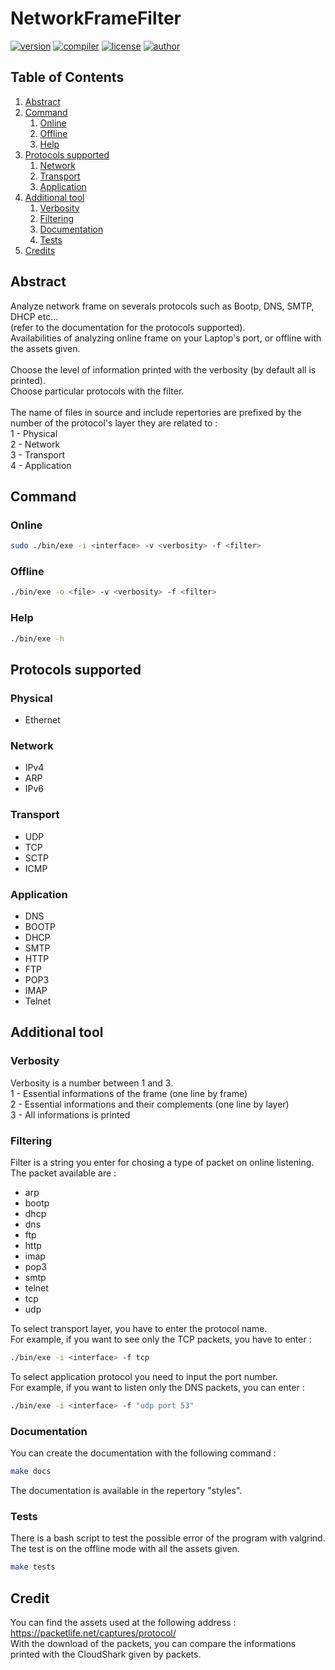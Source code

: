 # NetworkFrameFilter 
[![version](https://img.shields.io/badge/version-1.0.0-blue.svg)](https://github.com/EthanAndreas/NetworkFrameFilter)
[![compiler](https://img.shields.io/badge/compiler-gcc-red.svg)](https://github.com/EthanAndreas/NetworkFrameFilter/blob/main/Makefile)
[![license](https://img.shields.io/badge/license-GPL_3.0-yellow.svg)](https://github.com/EthanAndreas/NetworkFrameFilter/blob/main/LICENSE)
[![author](https://img.shields.io/badge/author-EthanAndreas-blue)](https://github.com/EthanAndreas)

## Table of Contents
1. [Abstract](#abstract)
2. [Command](#command)
   1. [Online](#online)
   2. [Offline](#offline)
   3. [Help](#help)
3. [Protocols supported](#protocols-supported)
   1. [Network](#network)
   2. [Transport](#transport)
   3. [Application](#application)
4. [Additional tool](#additional-tool)
   1. [Verbosity](#verbosity)
   2. [Filtering](#filtering)
   3. [Documentation](#documentation)
   4. [Tests](#tests)
5. [Credits](#credits)

## Abstract

Analyze network frame on severals protocols such as Bootp, DNS, SMTP, DHCP etc... <br />
(refer to the documentation for the protocols supported). <br />
Availabilities of analyzing online frame on your Laptop's port, or offline with the assets given. <br />
<br />
Choose the level of information printed with the verbosity (by default all is printed). <br />
Choose particular protocols with the filter. <br />
<br />
The name of files in source and include repertories are prefixed by the number of the protocol's layer they are related to : <br />
1 - Physical <br />
2 - Network <br />
3 - Transport <br />
4 - Application <br />

## Command

### Online

```bash
sudo ./bin/exe -i <interface> -v <verbosity> -f <filter>
```

### Offline

```bash
./bin/exe -o <file> -v <verbosity> -f <filter>
```

### Help

```bash
./bin/exe -h
```

## Protocols supported

### Physical

- Ethernet

### Network

- IPv4
- ARP
- IPv6

### Transport

- UDP
- TCP
- SCTP
- ICMP

### Application

- DNS
- BOOTP
- DHCP
- SMTP
- HTTP
- FTP
- POP3
- IMAP
- Telnet

## Additional tool 

### Verbosity

Verbosity is a number between 1 and 3. <br />
1 - Essential informations of the frame (one line by frame) <br />
2 - Essential informations and their complements (one line by layer)<br />
3 - All informations is printed<br />

### Filtering

Filter is a string you enter for chosing a type of packet on online listening. <br />
The packet available are : <br />

- arp
- bootp
- dhcp
- dns
- ftp
- http
- imap
- pop3
- smtp
- telnet
- tcp
- udp

To select transport layer, you have to enter the protocol name. <br />
For example, if you want to see only the TCP packets, you have to enter : <br />

```bash
./bin/exe -i <interface> -f tcp
```

To select application protocol you need to input the port number. <br />
For example, if you want to listen only the DNS packets, you can enter : <br />

```bash
./bin/exe -i <interface> -f "udp port 53"
```

### Documentation

You can create the documentation with the following command : <br />

```bash
make docs
```

The documentation is available in the repertory "styles". <br />

### Tests

There is a bash script to test the possible error of the program with valgrind. <br />
The test is on the offline mode with all the assets given. <br />

```bash
make tests
```

## Credit

You can find the assets used at the following address : <br />
<https://packetlife.net/captures/protocol/> <br />
With the download of the packets, you can compare the informations printed with the CloudShark given by packets. <br />
